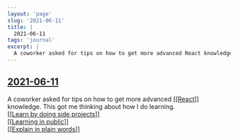 ```yaml
---
layout: 'page'
slug: '2021-06-11'
title: |
  2021-06-11
tags: 'journal'
excerpt: |
  A coworker asked for tips on how to get more advanced React knowledge. This got me thinking about how I do learning.
---
```


<h2 class="text-3xl font-semibold mb-4"><a class="rounded-sm focus:outline-none focus:ring-2 focus:ring-offset-2 dark:focus:ring-offset-gray-900 dark:focus:ring-pink-400 focus:ring-pink-700" href="/journals/2021-06-11">2021-06-11</a></h2>

<div class="space-y-3">
<div class="element-block ml-0"><div class="flex-1">A coworker asked for tips on how to get more advanced <a class="text-teal-700 dark:text-teal-400 rounded-sm group focus:outline-none focus:ring-2 focus:ring-offset-2 dark:focus:ring-offset-gray-900 dark:focus:ring-pink-400 focus:ring-pink-700" href="/pages/react"><span class="text-gray-300 dark:text-gray-500 group-hover:text-teal-900">[[</span>React<span class="text-gray-300 dark:text-gray-500 group-hover:text-teal-900">]]</span></a> knowledge. This got me thinking about how I do learning.</div></div>

<div class="element-block ml-4"><div class="flex-1"><a class="text-teal-700 dark:text-teal-400 rounded-sm group focus:outline-none focus:ring-2 focus:ring-offset-2 dark:focus:ring-offset-gray-900 dark:focus:ring-pink-400 focus:ring-pink-700" href="/pages/learn-by-doing-side-projects"><span class="text-gray-300 dark:text-gray-500 group-hover:text-teal-900">[[</span>Learn by doing side projects<span class="text-gray-300 dark:text-gray-500 group-hover:text-teal-900">]]</span></a></div></div>

<div class="element-block ml-4"><div class="flex-1"><a class="text-teal-700 dark:text-teal-400 rounded-sm group focus:outline-none focus:ring-2 focus:ring-offset-2 dark:focus:ring-offset-gray-900 dark:focus:ring-pink-400 focus:ring-pink-700" href="/pages/learning-in-public"><span class="text-gray-300 dark:text-gray-500 group-hover:text-teal-900">[[</span>Learning in public<span class="text-gray-300 dark:text-gray-500 group-hover:text-teal-900">]]</span></a></div></div>

<div class="element-block ml-4"><div class="flex-1"><a class="text-teal-700 dark:text-teal-400 rounded-sm group focus:outline-none focus:ring-2 focus:ring-offset-2 dark:focus:ring-offset-gray-900 dark:focus:ring-pink-400 focus:ring-pink-700" href="/pages/explain-in-plain-words"><span class="text-gray-300 dark:text-gray-500 group-hover:text-teal-900">[[</span>Explain in plain words<span class="text-gray-300 dark:text-gray-500 group-hover:text-teal-900">]]</span></a></div></div>


</div>


